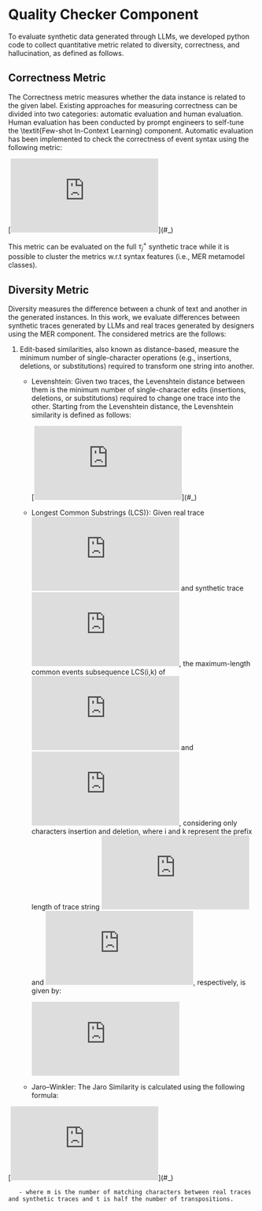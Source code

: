 # Quality Checker Component

To evaluate synthetic data generated through LLMs, we developed python code to collect quantitative metric related to  diversity, correctness, and hallucination, as defined as follows. 

## Correctness Metric

The Correctness metric measures whether the data instance is related to the given label. Existing approaches for measuring correctness can be divided into two categories: automatic evaluation and human evaluation. Human evaluation has been conducted by prompt engineers to self-tune the \textit{Few-shot In-Context Learning} component. Automatic evaluation has been implemented to check the correctness of event syntax using the following metric:

[![\\ \begin{equation}\label{eq:eq1} \\ \footnotesize \\ \begin{aligned} \\     C(\tau^{+}_{j}) = \frac{\sum_{k=1}^{s} c(e^{+}_{j,k})}{|\tau^{+}_{j}|}, \ \text{where} \ c(e^{+}_{j,k}) = \begin{cases} \\           1 \ \text{if $e^{+}_{j,k}$ has correct syntax}  \\ \\           0 \ \text{otherwise} \\     \end{cases} \\ \end{aligned} \\ \normalsize \\ \end{equation}](https://latex.codecogs.com/svg.latex?%5C%5C%20%5Cbegin%7Bequation%7D%5Clabel%7Beq%3Aeq1%7D%20%5C%5C%20%5Cfootnotesize%20%5C%5C%20%5Cbegin%7Baligned%7D%20%5C%5C%20%20%20%20%20C(%5Ctau%5E%7B%2B%7D_%7Bj%7D)%20%3D%20%5Cfrac%7B%5Csum_%7Bk%3D1%7D%5E%7Bs%7D%20c(e%5E%7B%2B%7D_%7Bj%2Ck%7D)%7D%7B%7C%5Ctau%5E%7B%2B%7D_%7Bj%7D%7C%7D%2C%20%5C%20%5Ctext%7Bwhere%7D%20%5C%20c(e%5E%7B%2B%7D_%7Bj%2Ck%7D)%20%3D%20%5Cbegin%7Bcases%7D%20%5C%5C%20%20%20%20%20%20%20%20%20%20%201%20%5C%20%5Ctext%7Bif%20%24e%5E%7B%2B%7D_%7Bj%2Ck%7D%24%20has%20correct%20syntax%7D%20%20%5C%5C%20%5C%5C%20%20%20%20%20%20%20%20%20%20%200%20%5C%20%5Ctext%7Botherwise%7D%20%5C%5C%20%20%20%20%20%5Cend%7Bcases%7D%20%5C%5C%20%5Cend%7Baligned%7D%20%5C%5C%20%5Cnormalsize%20%5C%5C%20%5Cend%7Bequation%7D)](#_)

This metric can be evaluated on the full $\tau^{+}_{j}$ synthetic trace while it is possible to cluster the metrics w.r.t syntax features (i.e., MER metamodel classes).

## Diversity Metric

Diversity measures the difference between a chunk of text and another in the generated instances. In this work, we evaluate differences between synthetic traces generated by LLMs and real traces generated by designers using the MER component. The considered metrics are the follows: 


1. Edit-based similarities, also known as distance-based, measure the minimum number of single-character operations (e.g., insertions, deletions, or substitutions) required to transform one string into another. 
    - Levenshtein: Given two traces, the Levenshtein distance between them is the minimum number of single-character edits (insertions, deletions, or substitutions) required to change one trace into the other. Starting from the Levenshtein distance, the Levenshtein similarity is defined as follows:

      [![\\ \begin{equation}\label{eq:eq2} \\ \text{LEV}(\tau_{j},\tau^{+}_{j}) = 1.0 - \frac{dist(\tau_{j},\tau^{+}_{j})}{max(|\tau_{j}|,|\tau^{+}_{j}|)} \\ \end{equation} \\  \\ ](https://latex.codecogs.com/svg.latex?%5C%5C%20%5Cbegin%7Bequation%7D%5Clabel%7Beq%3Aeq2%7D%20%5C%5C%20%5Ctext%7BLEV%7D(%5Ctau_%7Bj%7D%2C%5Ctau%5E%7B%2B%7D_%7Bj%7D)%20%3D%201.0%20-%20%5Cfrac%7Bdist(%5Ctau_%7Bj%7D%2C%5Ctau%5E%7B%2B%7D_%7Bj%7D)%7D%7Bmax(%7C%5Ctau_%7Bj%7D%7C%2C%7C%5Ctau%5E%7B%2B%7D_%7Bj%7D%7C)%7D%20%5C%5C%20%5Cend%7Bequation%7D%20%5C%5C%20%20%5C%5C%20)](#_)

    - Longest Common Substrings (LCS)}: Given real trace [![\\ \tau_{j} \\ ](https://latex.codecogs.com/svg.latex?%5C%5C%20%5Ctau_%7Bj%7D%20%5C%5C%20)](#_) and synthetic trace [![\\ \tau^+_{j} \\ ](https://latex.codecogs.com/svg.latex?%5C%5C%20%5Ctau%5E%2B_%7Bj%7D%20%5C%5C%20)](#_), the maximum-length common events subsequence LCS(i,k) of [![\\ \tau_{j} \\ ](https://latex.codecogs.com/svg.latex?%5C%5C%20%5Ctau_%7Bj%7D%20%5C%5C%20)](#_) and [![\\ \tau^+_{j} \\ ](https://latex.codecogs.com/svg.latex?%5C%5C%20%5Ctau%5E%2B_%7Bj%7D%20%5C%5C%20)](#_), considering only characters insertion and deletion, where i and k represent the prefix length of trace string [![\\ \tau_{j}[i] \in \tau_{j} \\  \\  \\ ](https://latex.codecogs.com/svg.latex?%5C%5C%20%5Ctau_%7Bj%7D%5Bi%5D%20%5Cin%20%5Ctau_%7Bj%7D%20%5C%5C%20%20%5C%5C%20%20%5C%5C%20)](#_) and [![\\ tau^{+}_{j}[k] \in \tau^{+}_{j} \\  \\  \\ ](https://latex.codecogs.com/svg.latex?%5C%5C%20tau%5E%7B%2B%7D_%7Bj%7D%5Bk%5D%20%5Cin%20%5Ctau%5E%7B%2B%7D_%7Bj%7D%20%5C%5C%20%20%5C%5C%20%20%5C%5C%20)](#_), respectively, is given by:

      [![\\ \begin{equation}\label{eq:eq3} \\             LCS(i,k) = \begin{cases} \\                 0 & \text{if} \ i = 0 \vee k = 0 \\ \\                 LCS(i-1,k-1) + 1 & \text{if} \ i, k > 0 \wedge \tau_{j}[i] = \tau^{+}_{j}[k] \\ \\                 0 & \text{if} \  i, k > 0 \wedge \tau_{j}[i] \neq \tau^{+}_{j}[k] \\             \end{cases}  \\ \end{equation} \\  \\  \\ ](https://latex.codecogs.com/svg.latex?%5C%5C%20%5Cbegin%7Bequation%7D%5Clabel%7Beq%3Aeq3%7D%20%5C%5C%20%20%20%20%20%20%20%20%20%20%20%20%20LCS(i%2Ck)%20%3D%20%5Cbegin%7Bcases%7D%20%5C%5C%20%20%20%20%20%20%20%20%20%20%20%20%20%20%20%20%200%20%26%20%5Ctext%7Bif%7D%20%5C%20i%20%3D%200%20%5Cvee%20k%20%3D%200%20%5C%5C%20%5C%5C%20%20%20%20%20%20%20%20%20%20%20%20%20%20%20%20%20LCS(i-1%2Ck-1)%20%2B%201%20%26%20%5Ctext%7Bif%7D%20%5C%20i%2C%20k%20%3E%200%20%5Cwedge%20%5Ctau_%7Bj%7D%5Bi%5D%20%3D%20%5Ctau%5E%7B%2B%7D_%7Bj%7D%5Bk%5D%20%5C%5C%20%5C%5C%20%20%20%20%20%20%20%20%20%20%20%20%20%20%20%20%200%20%26%20%5Ctext%7Bif%7D%20%5C%20%20i%2C%20k%20%3E%200%20%5Cwedge%20%5Ctau_%7Bj%7D%5Bi%5D%20%5Cneq%20%5Ctau%5E%7B%2B%7D_%7Bj%7D%5Bk%5D%20%5C%5C%20%20%20%20%20%20%20%20%20%20%20%20%20%5Cend%7Bcases%7D%20%20%5C%5C%20%5Cend%7Bequation%7D%20%5C%5C%20%20%5C%5C%20%20%5C%5C%20)](#_)

    - Jaro–Winkler: The Jaro Similarity is calculated using the following formula:

[![\\ \begin{equation}\label{eq:eq4} \\ \text{JARO}(\tau_{j},\tau^{+}_{j}) = \begin{cases} 0 & \text{if $m = 0$} \\ \\ \frac{1}{3} \left( \frac{m}{|\tau_{j}|} + \frac{m}{|\tau^{+}_{j}|} + \frac{m-t}{m} \right) & \text{Otherwise} \\ \end{cases} \\ \end{equation} \\  \\ ](https://latex.codecogs.com/svg.latex?%5C%5C%20%5Cbegin%7Bequation%7D%5Clabel%7Beq%3Aeq4%7D%20%5C%5C%20%5Ctext%7BJARO%7D(%5Ctau_%7Bj%7D%2C%5Ctau%5E%7B%2B%7D_%7Bj%7D)%20%3D%20%5Cbegin%7Bcases%7D%200%20%26%20%5Ctext%7Bif%20%24m%20%3D%200%24%7D%20%5C%5C%20%5C%5C%20%5Cfrac%7B1%7D%7B3%7D%20%5Cleft(%20%5Cfrac%7Bm%7D%7B%7C%5Ctau_%7Bj%7D%7C%7D%20%2B%20%5Cfrac%7Bm%7D%7B%7C%5Ctau%5E%7B%2B%7D_%7Bj%7D%7C%7D%20%2B%20%5Cfrac%7Bm-t%7D%7Bm%7D%20%5Cright)%20%26%20%5Ctext%7BOtherwise%7D%20%5C%5C%20%5Cend%7Bcases%7D%20%5C%5C%20%5Cend%7Bequation%7D%20%5C%5C%20%20%5C%5C%20)](#_)

       - where m is the number of matching characters between real traces and synthetic traces and t is half the number of transpositions.
